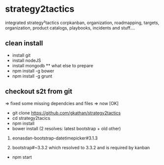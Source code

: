 # strategy2tactics
integrated strategy²tactics corpkanban, organization, roadmapping, targets, organization, product catalogs, playbooks, incidents and stuff....

clean install
-------------
* install git
* install nodeJS
* install mongodb
** what else to prepare
* npm install -g bower
* npm install -g grunt


checkout s2t from git
--------------------
=> fixed some missing dependcies and files
=> now [OK]

* git clone https://github.com/gkathan/strategy2tactics
* cd strategy2tacics
* npm install 
* bower install (2 resolves: latest bootstrap + old other)

 1) eonasdan-bootstrap-datetimepicker#3.1.3
 
 3) bootstrap#~3.3.2 which resolved to 3.3.2 and is required by kanban
 
 * npm start
 
 
